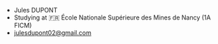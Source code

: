 - Jules DUPONT
- Studying at 🇫🇷 École Nationale Supérieure des Mines de Nancy (1A FICM)
- julesdupont02@gmail.com
